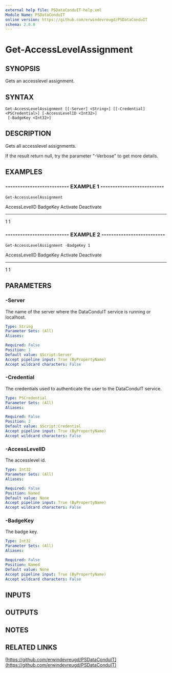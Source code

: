 ```yaml
---
external help file: PSDataConduIT-help.xml
Module Name: PSDataConduIT
online version: https://github.com/erwindevreugd/PSDataConduIT
schema: 2.0.0
---
```


# Get-AccessLevelAssignment

## SYNOPSIS
Gets an accesslevel assignment.

## SYNTAX

```
Get-AccessLevelAssignment [[-Server] <String>] [[-Credential] <PSCredential>] [-AccessLevelID <Int32>]
 [-BadgeKey <Int32>]
```

## DESCRIPTION
Gets all accesslevel assignments. 

If the result return null, try the parameter "-Verbose" to get more details.

## EXAMPLES

### -------------------------- EXAMPLE 1 --------------------------
```
Get-AccessLevelAssignment
```

AccessLevelID BadgeKey      Activate               Deactivate
------------- --------      --------               ----------
1             1

### -------------------------- EXAMPLE 2 --------------------------
```
Get-AccessLevelAssignment -BadgeKey 1
```

AccessLevelID BadgeKey      Activate               Deactivate
------------- --------      --------               ----------
1             1

## PARAMETERS

### -Server
The name of the server where the DataConduIT service is running or localhost.

```yaml
Type: String
Parameter Sets: (All)
Aliases: 

Required: False
Position: 1
Default value: $Script:Server
Accept pipeline input: True (ByPropertyName)
Accept wildcard characters: False
```

### -Credential
The credentials used to authenticate the user to the DataConduIT service.

```yaml
Type: PSCredential
Parameter Sets: (All)
Aliases: 

Required: False
Position: 2
Default value: $Script:Credential
Accept pipeline input: True (ByPropertyName)
Accept wildcard characters: False
```

### -AccessLevelID
The accesslevel id.

```yaml
Type: Int32
Parameter Sets: (All)
Aliases: 

Required: False
Position: Named
Default value: None
Accept pipeline input: True (ByPropertyName)
Accept wildcard characters: False
```

### -BadgeKey
The badge key.

```yaml
Type: Int32
Parameter Sets: (All)
Aliases: 

Required: False
Position: Named
Default value: None
Accept pipeline input: True (ByPropertyName)
Accept wildcard characters: False
```

## INPUTS

## OUTPUTS

## NOTES

## RELATED LINKS

[https://github.com/erwindevreugd/PSDataConduIT](https://github.com/erwindevreugd/PSDataConduIT)

